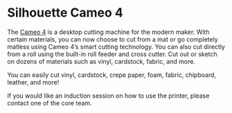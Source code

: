 # Silhouette Cameo 4

The [Cameo 4](https://www.silhouetteamerica.com/cameo-4) is a desktop cutting machine for the modern maker.  With certain materials, you can now choose to cut from a mat or go completely matless using Cameo 4’s smart cutting technology. You can also cut directly from a roll using the built-in roll feeder and cross cutter. Cut out or sketch on dozens of materials such as vinyl, cardstock, fabric, and more.

You can easily cut vinyl, cardstock, crepe paper, foam, fabric, chipboard, leather, and more!

If you would like an induction session on how to use the printer, please contact one of the core team.
